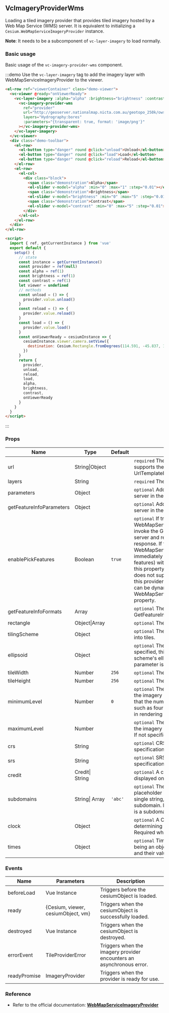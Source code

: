 ## VcImageryProviderWms

Loading a tiled imagery provider that provides tiled imagery hosted by a Web Map Service (WMS) server. It is equivalent to initializing a `Cesium.WebMapServiceImageryProvider` instance.

**Note**: It needs to be a subcomponent of `vc-layer-imagery` to load normally.

### Basic usage

Basic usage of the `vc-imagery-provider-wms` component.

:::demo Use the `vc-layer-imagery` tag to add the imagery layer with WebMapServiceImageryProvider to the viewer.

```html
<el-row ref="viewerContainer" class="demo-viewer">
  <vc-viewer @ready="onViewerReady">
    <vc-layer-imagery :alpha="alpha" :brightness="brightness" :contrast="contrast">
      <vc-imagery-provider-wms
        ref="provider"
        url="http://geoserver.nationalmap.nicta.com.au/geotopo_250k/ows"
        layers="Hydrography:bores"
        :parameters="{transparent: true, format: 'image/png'}"
      ></vc-imagery-provider-wms>
    </vc-layer-imagery>
  </vc-viewer>
  <div class="demo-toolbar">
    <el-row>
      <el-button type="danger" round @click="unload">Unload</el-button>
      <el-button type="danger" round @click="load">Load</el-button>
      <el-button type="danger" round @click="reload">Reload</el-button>
    </el-row>
    <el-row>
      <el-col>
        <div class="block">
          <span class="demonstration">Alpha</span>
          <el-slider v-model="alpha" :min="0" :max="1" :step="0.01"></el-slider>
          <span class="demonstration">Brightness</span>
          <el-slider v-model="brightness" :min="0" :max="5" :step="0.01"></el-slider>
          <span class="demonstration">Contrast</span>
          <el-slider v-model="contrast" :min="0" :max="5" :step="0.01"></el-slider>
        </div>
      </el-col>
    </el-row>
  </div>
</el-row>

<script>
  import { ref, getCurrentInstance } from 'vue'
  export default {
    setup() {
      // state
      const instance = getCurrentInstance()
      const provider = ref(null)
      const alpha = ref(1)
      const brightness = ref(1)
      const contrast = ref(1)
      let viewer = undefined
      // methods
      const unload = () => {
        provider.value.unload()
      }
      const reload = () => {
        provider.value.reload()
      }
      const load = () => {
        provider.value.load()
      }
      const onViewerReady = cesiumInstance => {
        cesiumInstance.viewer.camera.setView({
          destination: Cesium.Rectangle.fromDegrees(114.591, -45.837, 148.97, -5.73)
        })
      }
      return {
        provider,
        unload,
        reload,
        load,
        alpha,
        brightness,
        contrast,
        onViewerReady
      }
    }
  }
</script>
```

:::

### Props

<!-- prettier-ignore -->
| Name | Type | Default | Description |
| ---- | ---- | ------- | ----------- |
| url | String\|Object | | `required` The URL of the WMS service. The URL supports the same keywords as the UrlTemplateImageryProvider. |
| layers | String | | `required` The layers to include, separated by commas. |
| parameters | Object | | `optional` Additional parameters to pass to the WMS server in the GetMap URL. |
| getFeatureInfoParameters | Object | | `optional` Additional parameters to pass to the WMS server in the GetFeatureInfo URL. |
| enablePickFeatures | Boolean | `true` | `optional` If true, WebMapServiceImageryProvider#pickFeatures will invoke the GetFeatureInfo operation on the WMS server and return the features included in the response. If false, WebMapServiceImageryProvider#pickFeatures will immediately return undefined (indicating no pickable features) without communicating with the server. Set this property to false if you know your WMS server does not support GetFeatureInfo or if you don't want this provider's features to be pickable. Note that this can be dynamically overridden by modifying the WebMapServiceImageryProvider#enablePickFeatures property. |
| getFeatureInfoFormats | Array | | `optional` The formats in which to try WMS GetFeatureInfo requests. |
| rectangle | Object\|Array | | `optional` The rectangle of the layer. |
| tilingScheme | Object | | `optional` The tiling scheme to use to divide the world into tiles. |
| ellipsoid | Object | | `optional` The ellipsoid. If the tilingScheme is specified, this parameter is ignored and the tiling scheme's ellipsoid is used instead. If neither parameter is specified, the WGS84 ellipsoid is used. |
| tileWidth | Number | `256` | `optional` The width of each tile in pixels. |
| tileHeight | Number | `256` | `optional` The height of each tile in pixels. |
| minimumLevel | Number | `0` | `optional` The minimum level-of-detail supported by the imagery provider. Take care when specifying this that the number of tiles at the minimum level is small, such as four or less. A larger number is likely to result in rendering problems. |
| maximumLevel | Number | | `optional` The maximum level-of-detail supported by the imagery provider, or undefined if there is no limit. If not specified, there is no limit. |
| crs | String | | `optional` CRS specification, for use with WMS specification >= 1.3.0. |
| srs | String | | `optional` SRS specification, for use with WMS specification 1.1.0 or 1.1.1 |
| credit | Credit\| String | | `optional` A credit for the data source, which is displayed on the canvas. |
| subdomains | String\| Array | `'abc'` | `optional` The subdomains to use for the {s} placeholder in the URL template. If this parameter is a single string, each character in the string is a subdomain. If it is an array, each element in the array is a subdomain. |
| clock | Object | | `optional` A Clock instance that is used when determining the value for the time dimension. Required when options.times is specified. |
| times | Object | | `optional` TimeIntervalCollection with its data property being an object containing time dynamic dimension and their values. |

### Events

| Name         | Parameters                         | Description                                                          |
| ------------ | ---------------------------------- | -------------------------------------------------------------------- |
| beforeLoad   | Vue Instance                       | Triggers before the cesiumObject is loaded.                          |
| ready        | {Cesium, viewer, cesiumObject, vm} | Triggers when the cesiumObject is successfully loaded.               |
| destroyed    | Vue Instance                       | Triggers when the cesiumObject is destroyed.                         |
| errorEvent   | TileProviderError                  | Triggers when the imagery provider encounters an asynchronous error. |
| readyPromise | ImageryProvider                    | Triggers when the provider is ready for use.                         |

### Reference

- Refer to the official documentation: **[WebMapServiceImageryProvider](https://cesium.com/docs/cesiumjs-ref-doc/WebMapServiceImageryProvider.html)**

